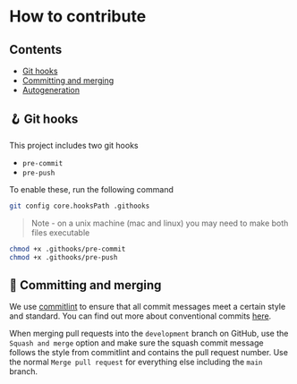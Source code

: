 # How to contribute

## Contents

- [Git hooks](#-git-hooks)
- [Committing and merging](#-committing-and-merging)
- [Autogeneration](#-autogeneration)

## 🪝 Git hooks

This project includes two git hooks

- `pre-commit`
- `pre-push`

To enable these, run the following command

```sh
git config core.hooksPath .githooks
```

> Note - on a unix machine (mac and linux) you may need to make both files executable

```sh
chmod +x .githooks/pre-commit
chmod +x .githooks/pre-push
```

## 💬 Committing and merging

We use [commitlint](https://commitlint.js.org/) to ensure that all commit messages meet a certain style and standard. You can find out more about conventional commits [here](https://www.conventionalcommits.org/).

When merging pull requests into the `development` branch on GitHub, use the `Squash and merge` option and make sure the squash commit message follows the style from commitlint and contains the pull request number. Use the normal `Merge pull request` for everything else including the `main` branch.
